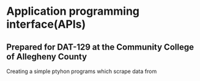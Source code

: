 # Application programming interface(APIs)
## Prepared for DAT-129 at the Community College of Allegheny County

Creating a simple ptyhon programs which scrape data from
